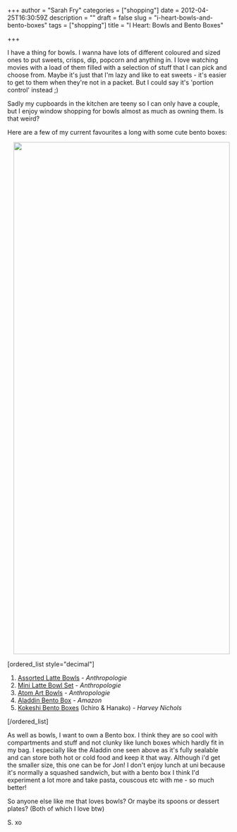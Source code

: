 +++
author = "Sarah Fry"
categories = ["shopping"]
date = 2012-04-25T16:30:59Z
description = ""
draft = false
slug = "i-heart-bowls-and-bento-boxes"
tags = ["shopping"]
title = "I Heart: Bowls and Bento Boxes"

+++


I have a thing for bowls. I wanna have lots of different coloured and sized ones to put sweets, crisps, dip, popcorn and anything in. I love watching movies with a load of them filled with a selection of stuff that I can pick and choose from. Maybe it's just that I'm lazy and like to eat sweets - it's easier to get to them when they're not in a packet. But I could say it's 'portion control' instead ;)

Sadly my cupboards in the kitchen are teeny so I can only have a couple, but I enjoy window shopping for bowls almost as much as owning them. Is that weird?

Here are a few of my current favourites a long with some cute bento boxes:
<p style="text-align: right;"><a href="https://yayfryday.com/images/2012/04/bowls-and-bento-boxes.jpg"><img class="size-full wp-image-576 aligncenter" title="bowls and bento boxes" src="https://yayfryday.com/images/2012/04/bowls-and-bento-boxes.jpg" alt="" width="490" height="1162" /></a></p>
<p style="text-align: left;">[ordered_list style="decimal"]</p>

<ol style="text-align: left;">
	<li><a href="http://www.anthropologie.eu/en/uk/bowls/assorted-latte-bowls/invt/7544601500121/&amp;color=Chilli%20Red#BVRRWidgetID" target="_blank">Assorted Latte Bowls</a> - <em>Anthropologie</em></li>
	<li><a href="http://www.anthropologie.eu/en/uk/bowls/mini-latte-bowl-set/invt/7544601500126/" target="_blank">Mini Latte Bowl Set</a> -<em> Anthropologie</em></li>
	<li><a href="http://www.anthropologie.eu/en/uk/indigo/atom-art-bowl-blue/invt/7544601050042c/&amp;color=Blue" target="_blank">Atom Art Bowls</a> - <em>Anthropologie</em></li>
	<li><a href="http://www.amazon.co.uk/Aladdin-0-95-Litre-Bento-Lunchbox/dp/B002STGWBW/ref=sr_1_1?ie=UTF8&amp;qid=1335303868&amp;sr=8-1" target="_blank">Aladdin Bento Box</a> - <em>Amazon</em></li>
	<li><a href="http://www.harveynichols.com/factfinder/search/result/?q=kokeshi+bento" target="_blank">Kokeshi Bento Boxes</a> (Ichiro &amp; Hanako) - <em>Harvey Nichols</em></li>
</ol>
<p style="text-align: left;">[/ordered_list]</p>
As well as bowls, I want to own a Bento box. I think they are so cool with compartments and stuff and not clunky like lunch boxes which hardly fit in my bag. I especially like the Aladdin one seen above as it's fully sealable and can store both hot or cold food and keep it that way. Although i'd get the smaller size, this one can be for Jon! I don't enjoy lunch at uni because it's normally a squashed sandwich, but with a bento box I think I'd experiment a lot more and take pasta, couscous etc with me - so much better!

So anyone else like me that loves bowls? Or maybe its spoons or dessert plates? (Both of which I love btw)

S. xo

